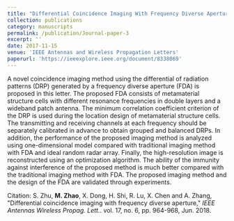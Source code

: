 ```yaml
---
title: "Differential Coincidence Imaging With Frequency Diverse Aperture"
collection: publications
category: manuscripts
permalink: /publication/Journal-paper-3
excerpt: ''
date: 2017-11-15
venue: 'IEEE Antennas and Wireless Propagation Letters'
paperurl: 'https://ieeexplore.ieee.org/document/8338069'
---
```


A novel coincidence imaging method using the differential of radiation patterns (DRP) generated by a frequency diverse aperture (FDA) is proposed in this letter. The proposed FDA consists of metamaterial structure cells with different resonance frequencies in double layers and a wideband patch antenna. The minimum correlation coefficient criterion of the DRP is used during the location design of metamaterial structure cells. The transmitting and receiving channels at each frequency should be separately calibrated in advance to obtain grouped and balanced DRPs. In addition, the performance of the proposed imaging method is analyzed using one-dimensional model compared with traditional imaging method with FDA and ideal random radar array. Finally, the high-resolution image is reconstructed using an optimization algorithm. The ability of the immunity against interference of the proposed method is much better compared with the traditional imaging method with FDA. The proposed imaging method and the design of the FDA are validated through experiments.

Citation: S. Zhu, **M. Zhao**, X. Dong, H. Shi, R. Lu, X. Chen and A. Zhang, &quot;Differential coincidence imaging with frequency diverse aperture,&quot; <i>IEEE Antennas Wireless Propag. Lett.</i>. vol. 17, no. 6, pp. 964-968, Jun. 2018.

